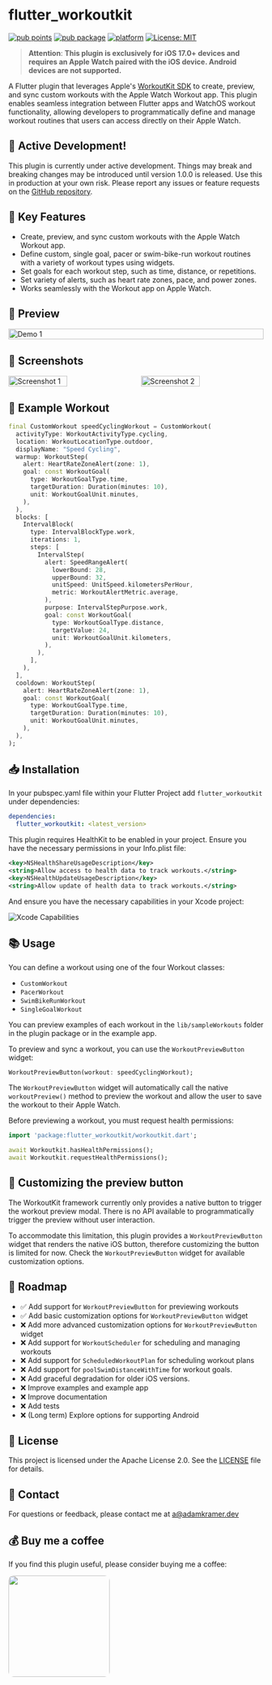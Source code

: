 # flutter_workoutkit

[![pub points](https://img.shields.io/pub/points/flutter_workoutkit?color=2E8B57&label=pub%20points)](https://pub.dev/packages/flutter_workoutkit/score)
[![pub package](https://img.shields.io/pub/v/flutter_workoutkit.svg)](https://pub.dev/packages/flutter_workoutkit)
[![platform](https://img.shields.io/badge/platform-ios-blue.svg)](https://pub.dev/packages/flutter_workoutkit)
[![License: MIT](https://img.shields.io/badge/license-Apache%202.0-blue?style=flat-square)](https://opensource.org/licenses/Apache-2.0)

> **Attention**: **This plugin is exclusively for iOS 17.0+ devices and requires an Apple Watch paired with the iOS device. Android devices are not supported.**

A Flutter plugin that leverages Apple's [WorkoutKit SDK](https://developer.apple.com/documentation/workoutkit) to create, preview, and sync custom workouts with the Apple Watch Workout app. This plugin enables seamless integration between Flutter apps and WatchOS workout functionality, allowing developers to programmatically define and manage workout routines that users can access directly on their Apple Watch.

## 🚨 Active Development!

This plugin is currently under active development. Things may break and breaking changes may be introduced until version 1.0.0 is released. Use this in production at your own risk. Please report any issues or feature requests on the [GitHub repository](https://github.com/adamk22/flutter-workoutkit).

## 🔑 Key Features

- Create, preview, and sync custom workouts with the Apple Watch Workout app.
- Define custom, single goal, pacer or swim-bike-run workout routines with a variety of workout types using widgets.
- Set goals for each workout step, such as time, distance, or repetitions.
- Set variety of alerts, such as heart rate zones, pace, and power zones.
- Works seamlessly with the Workout app on Apple Watch.

## 🎥 Preview

<div style="display: flex; justify-content: space-between;">
    <img src="https://adamkramer.nl/workoutkit/demo.gif" width="100%" alt="Demo 1">
</div>

## 📸 Screenshots

<div style="display: flex; justify-content: space-between;">
    <img src="https://adamkramer.nl/workoutkit/1.png" style="width: 48%;" width="48%" alt="Screenshot 1">
    <img src="https://adamkramer.nl/workoutkit/2.png" style="width: 48%;" width="48%" alt="Screenshot 2">
</div>

## 📝 Example Workout

```dart
final CustomWorkout speedCyclingWorkout = CustomWorkout(
  activityType: WorkoutActivityType.cycling,
  location: WorkoutLocationType.outdoor,
  displayName: "Speed Cycling",
  warmup: WorkoutStep(
    alert: HeartRateZoneAlert(zone: 1),
    goal: const WorkoutGoal(
      type: WorkoutGoalType.time,
      targetDuration: Duration(minutes: 10),
      unit: WorkoutGoalUnit.minutes,
    ),
  ),
  blocks: [
    IntervalBlock(
      type: IntervalBlockType.work,
      iterations: 1,
      steps: [
        IntervalStep(
          alert: SpeedRangeAlert(
            lowerBound: 28,
            upperBound: 32,
            unitSpeed: UnitSpeed.kilometersPerHour,
            metric: WorkoutAlertMetric.average,
          ),
          purpose: IntervalStepPurpose.work,
          goal: const WorkoutGoal(
            type: WorkoutGoalType.distance,
            targetValue: 24,
            unit: WorkoutGoalUnit.kilometers,
          ),
        ),
      ],
    ),
  ],
  cooldown: WorkoutStep(
    alert: HeartRateZoneAlert(zone: 1),
    goal: const WorkoutGoal(
      type: WorkoutGoalType.time,
      targetDuration: Duration(minutes: 10),
      unit: WorkoutGoalUnit.minutes,
    ),
  ),
);
```

## 📥 Installation

In your pubspec.yaml file within your Flutter Project add `flutter_workoutkit` under dependencies:

```yaml
dependencies:
  flutter_workoutkit: <latest_version>
```

This plugin requires HealthKit to be enabled in your project. Ensure you have the necessary permissions in your Info.plist file:

```xml
<key>NSHealthShareUsageDescription</key>
<string>Allow access to health data to track workouts.</string>
<key>NSHealthUpdateUsageDescription</key>
<string>Allow update of health data to track workouts.</string>
```

And ensure you have the necessary capabilities in your Xcode project:

![Xcode Capabilities](https://adamkramer.nl/workoutkit/3.png)

## 📚 Usage

You can define a workout using one of the four Workout classes:

- `CustomWorkout`
- `PacerWorkout`
- `SwimBikeRunWorkout`
- `SingleGoalWorkout`

You can preview examples of each workout in the `lib/sampleWorkouts` folder in the plugin package or in the example app.

To preview and sync a workout, you can use the `WorkoutPreviewButton` widget:

```dart
WorkoutPreviewButton(workout: speedCyclingWorkout);
```

The `WorkoutPreviewButton` widget will automatically call the native `workoutPreview()` method to preview the workout and allow the user to save the workout to their Apple Watch.

Before previewing a workout, you must request health permissions:

```dart
import 'package:flutter_workoutkit/workoutkit.dart';

await Workoutkit.hasHealthPermissions();
await Workoutkit.requestHealthPermissions();
```

## 🎨 Customizing the preview button

The WorkoutKit framework currently only provides a native button to trigger the workout preview modal. There is no API available to programmatically trigger the preview without user interaction.

To accommodate this limitation, this plugin provides a `WorkoutPreviewButton` widget that renders the native iOS button, therefore customizing the button is limited for now. Check the `WorkoutPreviewButton` widget for available customization options.

## 🚧 Roadmap

- ✅ Add support for `WorkoutPreviewButton` for previewing workouts
- ✅ Add basic customization options for `WorkoutPreviewButton` widget
- ❌ Add more advanced customization options for `WorkoutPreviewButton` widget
- ❌ Add support for `WorkoutScheduler` for scheduling and managing workouts
- ❌ Add support for `ScheduledWorkoutPlan` for scheduling workout plans
- ❌ Add support for `poolSwimDistanceWithTime` for workout goals.
- ❌ Add graceful degradation for older iOS versions.
- ❌ Improve examples and example app
- ❌ Improve documentation
- ❌ Add tests
- ❌ (Long term) Explore options for supporting Android

## 📝 License

This project is licensed under the Apache License 2.0. See the [LICENSE](LICENSE) file for details.

## 📧 Contact

For questions or feedback, please contact me at a@adamkramer.dev

## 💰 Buy me a coffee

If you find this plugin useful, please consider buying me a coffee:

<a href="https://buymeacoffee.com/admkrmr"><img style="width: 200px; border-radius: 10px;" src="https://adamkramer.nl/workoutkit/coffee.png" /></a>
